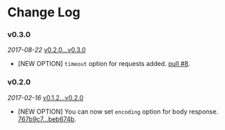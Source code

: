 # Change Log

### v0.3.0

 _2017-08-22_ [v0.2.0...v0.3.0](https://github.com/protocoolmx/toget/compare/v0.1.2...v0.2.0)

* [NEW OPTION] `timeout` option for requests added. [pull #8](https://github.com/protocoolmx/toget/pull/8).

### v0.2.0

 _2017-02-16_ [v0.1.2...v0.2.0](https://github.com/protocoolmx/toget/compare/v0.1.2...v0.2.0)

* [NEW OPTION] You can now set `encoding` option for body response. [767b9c7...beb674b](https://github.com/protocoolmx/toget/compare/767b9c7...beb674b).
